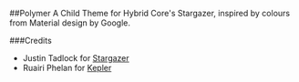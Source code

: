##Polymer
A Child Theme for Hybrid Core's Stargazer, inspired by colours from Material design by Google.


###Credits
- Justin Tadlock for [Stargazer](https://wordpress.org/themes/stargazer)
- Ruairi Phelan for [Kepler](https://wordpress.org/themes/kepler)

